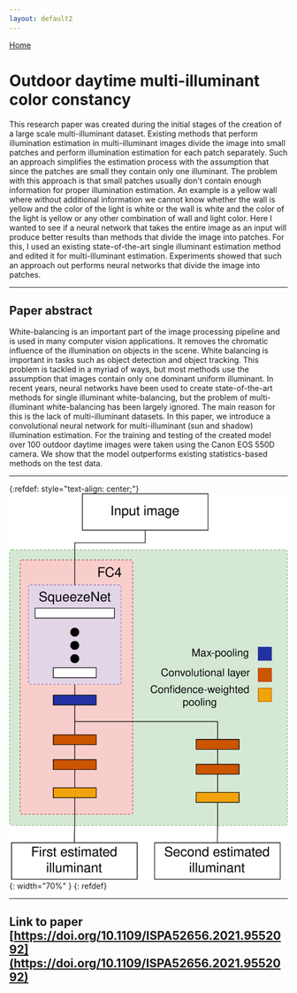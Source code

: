 ```yaml
---
layout: default2
---
```

[Home](./)


# Outdoor daytime multi-illuminant color constancy



This research paper was created during the initial stages of the creation of a large scale multi-illuminant dataset.
Existing methods that perform illumination estimation in multi-illuminant images divide the image into 
small patches and perform illumination estimation for each patch separately.
Such an approach simplifies the estimation process with the assumption that since the patches are small they contain only one illuminant.
The problem with this approach is that small patches usually don't contain enough information for proper illumination estimation.
An example is a yellow wall where without additional information we cannot know whether the wall is yellow and the color of the light is white or the wall is white and the color of the light is yellow or any other combination of wall and light color.
Here I wanted to see if a neural network that takes the entire image as an input will produce better results than methods that divide the image into patches.
For this, I used an existing state-of-the-art single illuminant estimation method and edited it for multi-illuminant estimation. Experiments showed that such an approach out performs neural networks that divide the image into patches.

* * *


## Paper abstract
White-balancing is an important part of the image processing pipeline and is used in many computer vision applications. It removes the chromatic influence of the illumination on objects in the scene. White balancing is important in tasks such as object detection and object tracking. This problem is tackled in a myriad of ways, but most methods use the assumption that images contain only one dominant uniform illuminant. In recent years, neural networks have been used to create state-of-the-art methods for single illuminant white-balancing, but the problem of multi-illuminant white-balancing has been largely ignored. The main reason for this is the lack of multi-illuminant datasets. In this paper, we introduce a convolutional neural network for multi-illuminant (sun and shadow) illumination estimation. For the training and testing of the created model over 100 outdoor daytime images were taken using the Canon EOS 550D camera. We show that the model outperforms existing statistics-based methods on the test data.


* * *

{:refdef: style="text-align: center;"}
![image](./assets/imgs/ispa.png){: width="70%" }
{: refdef}

* * *



## Link to paper [https://doi.org/10.1109/ISPA52656.2021.9552092](https://doi.org/10.1109/ISPA52656.2021.9552092)

